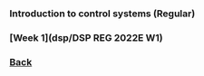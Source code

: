 ### Introduction to control systems (Regular)


### [Week 1](dsp/DSP REG 2022E W1)

### [Back](https://yurideka.github.io/index)
